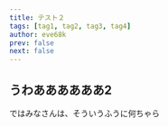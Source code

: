 ```yaml
---
title: テスト２
tags: [tag1, tag2, tag3, tag4]
author: eve68k
prev: false
next: false
---
```


## うわああああああ2

ではみなさんは、そういうふうに何ちゃら

